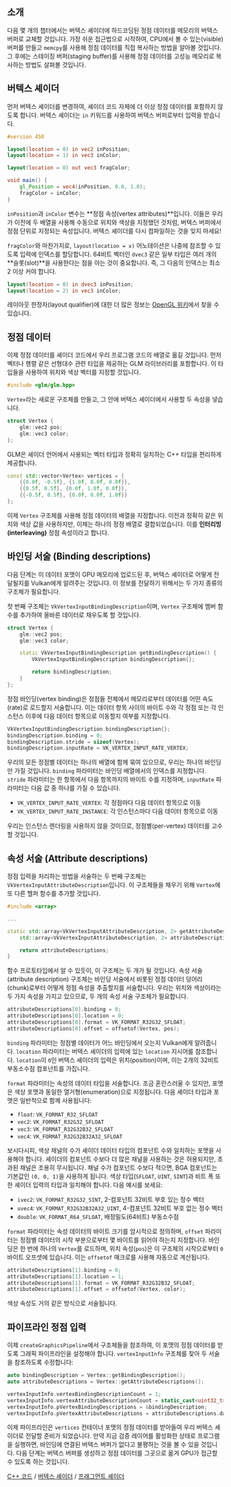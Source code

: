 ## 소개

다음 몇 개의 챕터에서는 버텍스 셰이더에 하드코딩된 정점 데이터를 메모리의 버텍스 버퍼로 교체할 것입니다. 가장 쉬운 접근법으로 시작하여, CPU에서 볼 수 있는(visible) 버퍼를 만들고 `memcpy`를 사용해 정점 데이터를 직접 복사하는 방법을 알아볼 것입니다. 그 후에는 스테이징 버퍼(staging buffer)를 사용해 정점 데이터를 고성능 메모리로 복사하는 방법도 살펴볼 것입니다.

## 버텍스 셰이더

먼저 버텍스 셰이더를 변경하여, 셰이더 코드 자체에 더 이상 정점 데이터를 포함하지 않도록 합니다. 버텍스 셰이더는 `in` 키워드를 사용하여 버텍스 버퍼로부터 입력을 받습니다.

```glsl
#version 450

layout(location = 0) in vec2 inPosition;
layout(location = 1) in vec3 inColor;

layout(location = 0) out vec3 fragColor;

void main() {
    gl_Position = vec4(inPosition, 0.0, 1.0);
    fragColor = inColor;
}
```

`inPosition`과 `inColor` 변수는 **정점 속성(vertex attributes)**입니다. 이들은 우리가 이전에 두 배열을 사용해 수동으로 위치와 색상을 지정했던 것처럼, 버텍스 버퍼에서 정점 단위로 지정되는 속성입니다. 버텍스 셰이더를 다시 컴파일하는 것을 잊지 마세요!

`fragColor`와 마찬가지로, `layout(location = x)` 어노테이션은 나중에 참조할 수 있도록 입력에 인덱스를 할당합니다. 64비트 벡터인 `dvec3` 같은 일부 타입은 여러 개의 **슬롯(slot)**을 사용한다는 점을 아는 것이 중요합니다. 즉, 그 다음의 인덱스는 최소 2 이상 커야 합니다.

```glsl
layout(location = 0) in dvec3 inPosition;
layout(location = 2) in vec3 inColor;
```

레이아웃 한정자(layout qualifier)에 대한 더 많은 정보는 [OpenGL 위키](https://www.khronos.org/opengl/wiki/Layout_Qualifier_(GLSL))에서 찾을 수 있습니다.

## 정점 데이터

이제 정점 데이터를 셰이더 코드에서 우리 프로그램 코드의 배열로 옮길 것입니다. 먼저 벡터나 행렬 같은 선형대수 관련 타입을 제공하는 GLM 라이브러리를 포함합니다. 이 타입들을 사용하여 위치와 색상 벡터를 지정할 것입니다.

```c++
#include <glm/glm.hpp>
```

`Vertex`라는 새로운 구조체를 만들고, 그 안에 버텍스 셰이더에서 사용할 두 속성을 넣습니다.

```c++
struct Vertex {
    glm::vec2 pos;
    glm::vec3 color;
};
```

GLM은 셰이더 언어에서 사용되는 벡터 타입과 정확히 일치하는 C++ 타입을 편리하게 제공합니다.

```c++
const std::vector<Vertex> vertices = {
    {{0.0f, -0.5f}, {1.0f, 0.0f, 0.0f}},
    {{0.5f, 0.5f}, {0.0f, 1.0f, 0.0f}},
    {{-0.5f, 0.5f}, {0.0f, 0.0f, 1.0f}}
};
```

이제 `Vertex` 구조체를 사용해 정점 데이터의 배열을 지정합니다. 이전과 정확히 같은 위치와 색상 값을 사용하지만, 이제는 하나의 정점 배열로 결합되었습니다. 이를 **인터리빙(interleaving)** 정점 속성이라고 합니다.

## 바인딩 서술 (Binding descriptions)

다음 단계는 이 데이터 포맷이 GPU 메모리에 업로드된 후, 버텍스 셰이더로 어떻게 전달될지를 Vulkan에게 알려주는 것입니다. 이 정보를 전달하기 위해서는 두 가지 종류의 구조체가 필요합니다.

첫 번째 구조체는 `VkVertexInputBindingDescription`이며, `Vertex` 구조체에 멤버 함수를 추가하여 올바른 데이터로 채우도록 할 것입니다.

```c++
struct Vertex {
    glm::vec2 pos;
    glm::vec3 color;

    static VkVertexInputBindingDescription getBindingDescription() {
        VkVertexInputBindingDescription bindingDescription{};

        return bindingDescription;
    }
};
```

정점 바인딩(vertex binding)은 정점들 전체에서 메모리로부터 데이터를 어떤 속도(rate)로 로드할지 서술합니다. 이는 데이터 항목 사이의 바이트 수와 각 정점 또는 각 인스턴스 이후에 다음 데이터 항목으로 이동할지 여부를 지정합니다.

```c++
VkVertexInputBindingDescription bindingDescription{};
bindingDescription.binding = 0;
bindingDescription.stride = sizeof(Vertex);
bindingDescription.inputRate = VK_VERTEX_INPUT_RATE_VERTEX;
```

우리의 모든 정점별 데이터는 하나의 배열에 함께 묶여 있으므로, 우리는 하나의 바인딩만 가질 것입니다. `binding` 파라미터는 바인딩 배열에서의 인덱스를 지정합니다. `stride` 파라미터는 한 항목에서 다음 항목까지의 바이트 수를 지정하며, `inputRate` 파라미터는 다음 값 중 하나를 가질 수 있습니다.

*   `VK_VERTEX_INPUT_RATE_VERTEX`: 각 정점마다 다음 데이터 항목으로 이동
*   `VK_VERTEX_INPUT_RATE_INSTANCE`: 각 인스턴스마다 다음 데이터 항목으로 이동

우리는 인스턴스 렌더링을 사용하지 않을 것이므로, 정점별(per-vertex) 데이터를 고수할 것입니다.

## 속성 서술 (Attribute descriptions)

정점 입력을 처리하는 방법을 서술하는 두 번째 구조체는 `VkVertexInputAttributeDescription`입니다. 이 구조체들을 채우기 위해 `Vertex`에 또 다른 헬퍼 함수를 추가할 것입니다.

```c++
#include <array>

...

static std::array<VkVertexInputAttributeDescription, 2> getAttributeDescriptions() {
    std::array<VkVertexInputAttributeDescription, 2> attributeDescriptions{};

    return attributeDescriptions;
}
```

함수 프로토타입에서 알 수 있듯이, 이 구조체는 두 개가 될 것입니다. 속성 서술(attribute description) 구조체는 바인딩 서술에서 비롯된 정점 데이터 덩어리(chunk)로부터 어떻게 정점 속성을 추출할지를 서술합니다. 우리는 위치와 색상이라는 두 가지 속성을 가지고 있으므로, 두 개의 속성 서술 구조체가 필요합니다.

```c++
attributeDescriptions[0].binding = 0;
attributeDescriptions[0].location = 0;
attributeDescriptions[0].format = VK_FORMAT_R32G32_SFLOAT;
attributeDescriptions[0].offset = offsetof(Vertex, pos);
```

`binding` 파라미터는 정점별 데이터가 어느 바인딩에서 오는지 Vulkan에게 알려줍니다. `location` 파라미터는 버텍스 셰이더의 입력에 있는 `location` 지시어를 참조합니다. `location`이 `0`인 버텍스 셰이더의 입력은 위치(position)이며, 이는 2개의 32비트 부동소수점 컴포넌트를 가집니다.

`format` 파라미터는 속성의 데이터 타입을 서술합니다. 조금 혼란스러울 수 있지만, 포맷은 색상 포맷과 동일한 열거형(enumeration)으로 지정됩니다. 다음 셰이더 타입과 포맷은 일반적으로 함께 사용됩니다:

*   `float`: `VK_FORMAT_R32_SFLOAT`
*   `vec2`: `VK_FORMAT_R32G32_SFLOAT`
*   `vec3`: `VK_FORMAT_R32G32B32_SFLOAT`
*   `vec4`: `VK_FORMAT_R32G32B32A32_SFLOAT`

보시다시피, 색상 채널의 수가 셰이더 데이터 타입의 컴포넌트 수와 일치하는 포맷을 사용해야 합니다. 셰이더의 컴포넌트 수보다 더 많은 채널을 사용하는 것은 허용되지만, 초과된 채널은 조용히 무시됩니다. 채널 수가 컴포넌트 수보다 적으면, BGA 컴포넌트는 기본값인 `(0, 0, 1)`을 사용하게 됩니다. 색상 타입(`SFLOAT`, `UINT`, `SINT`)과 비트 폭 또한 셰이더 입력의 타입과 일치해야 합니다. 다음 예시를 보세요:

*   `ivec2`: `VK_FORMAT_R32G32_SINT`, 2-컴포넌트 32비트 부호 있는 정수 벡터
*   `uvec4`: `VK_FORMAT_R32G32B32A32_UINT`, 4-컴포넌트 32비트 부호 없는 정수 벡터
*   `double`: `VK_FORMAT_R64_SFLOAT`, 배정밀도(64비트) 부동소수점

`format` 파라미터는 속성 데이터의 바이트 크기를 암시적으로 정의하며, `offset` 파라미터는 정점별 데이터의 시작 부분으로부터 몇 바이트를 읽어야 하는지 지정합니다. 바인딩은 한 번에 하나의 `Vertex`를 로드하며, 위치 속성(`pos`)은 이 구조체의 시작으로부터 `0` 바이트 오프셋에 있습니다. 이는 `offsetof` 매크로를 사용해 자동으로 계산됩니다.

```c++
attributeDescriptions[1].binding = 0;
attributeDescriptions[1].location = 1;
attributeDescriptions[1].format = VK_FORMAT_R32G32B32_SFLOAT;
attributeDescriptions[1].offset = offsetof(Vertex, color);
```

색상 속성도 거의 같은 방식으로 서술됩니다.

## 파이프라인 정점 입력

이제 `createGraphicsPipeline`에서 구조체들을 참조하여, 이 포맷의 정점 데이터를 받도록 그래픽 파이프라인을 설정해야 합니다. `vertexInputInfo` 구조체를 찾아 두 서술을 참조하도록 수정합니다:

```c++
auto bindingDescription = Vertex::getBindingDescription();
auto attributeDescriptions = Vertex::getAttributeDescriptions();

vertexInputInfo.vertexBindingDescriptionCount = 1;
vertexInputInfo.vertexAttributeDescriptionCount = static_cast<uint32_t>(attributeDescriptions.size());
vertexInputInfo.pVertexBindingDescriptions = &bindingDescription;
vertexInputInfo.pVertexAttributeDescriptions = attributeDescriptions.data();
```

이제 파이프라인은 `vertices` 컨테이너 포맷의 정점 데이터를 받아들여 우리 버텍스 셰이더로 전달할 준비가 되었습니다. 만약 지금 검증 레이어를 활성화한 상태로 프로그램을 실행하면, 바인딩에 연결된 버텍스 버퍼가 없다고 불평하는 것을 볼 수 있을 것입니다. 다음 단계는 버텍스 버퍼를 생성하고 정점 데이터를 그곳으로 옮겨 GPU가 접근할 수 있도록 하는 것입니다.

[C++ 코드](/code/18_vertex_input.cpp) /
[버텍스 셰이더](/code/18_shader_vertexbuffer.vert) /
[프래그먼트 셰이더](/code/18_shader_vertexbuffer.frag)